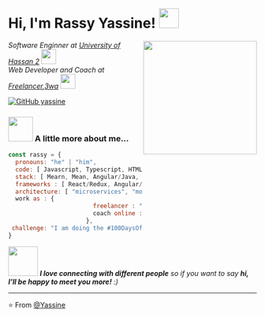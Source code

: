 <h1> Hi, I'm Rassy Yassine! <img src="https://media.giphy.com/media/SScTyz7dQ0Gf7c9dZ9/giphy.gif" width="40"></h1>
<img align='right' src="https://media.giphy.com/media/836HiJc7pgzy8iNXCn/giphy.gif" width="230">
<p><em>Software Enginner at <a href="http://www.unb.br">University of Hassan 2</a> <img src="https://media.giphy.com/media/06aA0f1QpAshEfFbFH/giphy.gif" width="30"></br>Web Developer and Coach at <a href="https://www.freelancer.com/">Freelancer</a>,<a href="https://www.3wa.fr/">3wa</a> <img src="https://media.giphy.com/media/WUlplcMpOCEmTGBtBW/giphy.gif" width="30"> 
</em></p>

[![GitHub yassine](https://img.shields.io/github/followers/yassineDevox?label=follow&style=social)](https://github.com/yassineDevox)



### <img src="https://media.giphy.com/media/VgCDAzcKvsR6OM0uWg/giphy.gif" width="50"> A little more about me...  

```javascript
const rassy = {
  pronouns: "he" | "him",
  code: [ Javascript, Typescript, HTML, CSS, Java, Php ],
  stack: [ Mearn, Mean, Angular/Java, Laravel/Vue/React ],
  frameworks : [ React/Redux, Angular/Vue, SpringBoot, Laravel, Express ],
  architecture: [ "microservices", "monolight", "TDD" ],
  work as : {
                        freelancer : "fiver, upwork, malt,",
                        coach online : "3wa, apprentus",
                      },
 challenge: "I am doing the #100DaysOfCode challenge focused on react and typescript"
}
```

<img src="https://media.giphy.com/media/LnQjpWaON8nhr21vNW/giphy.gif" width="60"> <em><b>I love connecting with different people</b> so if you want to say <b>hi, I'll be happy to meet you more!</b> :)</em>

---

⭐️ From [@Yassine](https://github.com/yassineDevox)
